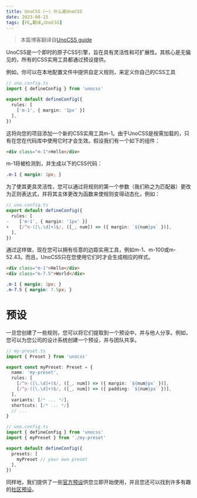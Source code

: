 ```yaml
---
title: UnoCSS（一）什么是UnoCSS
date: 2023-08-15
tags: [FE,翻译,UnoCSS]
---
```


> 本篇博客翻译自[UnoCSS guide](https://unocss.dev/guide/)


UnoCSS是一个即时的原子CSS引擎，旨在具有灵活性和可扩展性。其核心是无偏见的，所有的CSS实用工具都通过预设提供。

例如，你可以在本地配置文件中提供自定义规则，来定义你自己的CSS工具

```typescript
// uno.config.ts
import { defineConfig } from 'unocss'

export default defineConfig({
  rules: [
    ['m-1', { margin: '1px' }]
  ],
})
```

这将向您的项目添加一个新的CSS实用工具m-1。由于UnoCSS是按需加载的，只有在您在代码库中使用它时才会生效。假设我们有一个如下的组件：

```html
<div class="m-1">Hello</div>
```

m-1将被检测到，并生成以下的CSS代码：

```css
.m-1 { margin: 1px; }
```

为了使其更具灵活性，您可以通过将规则的第一个参数（我们称之为匹配器）更改为正则表达式，并将其主体更改为函数来使规则变得动态化，例如：

```typescript
// uno.config.ts
export default defineConfig({
  rules: [
-    ['m-1', { margin: '1px' }]
+    [/^m-([\.\d]+)$/, ([_, num]) => ({ margin: `${num}px` })],
  ],
})
```
通过这样做，现在您可以拥有任意的边距实用工具，例如m-1、m-100或m-52.43。而且，UnoCSS只在您使用它们时才会生成相应的样式。

```html
<div class="m-1">Hello</div>
<div class="m-7.5">World</div>
```

```css
.m-1 { margin: 1px; }
.m-7.5 { margin: 7.5px; }
```

# 预设
一旦您创建了一些规则，您可以将它们提取到一个预设中，并与他人分享。例如，您可以为您公司的设计系统创建一个预设，并与团队共享。

```typescript
// my-preset.ts
import { Preset } from 'unocss'

export const myPreset: Preset = {
  name: 'my-preset',
  rules: [
    [/^m-([\.\d]+)$/, ([_, num]) => ({ margin: `${num}px` })],
    [/^p-([\.\d]+)$/, ([_, num]) => ({ padding: `${num}px` })],
  ],
  variants: [/* ... */],
  shortcuts: [/* ... */]
  // ...
}
```

```typescript
// uno.config.ts
import { defineConfig } from 'unocss'
import { myPreset } from './my-preset'

export default defineConfig({
  presets: [
    myPreset // your own preset
  ],
})
```
同样地，我们提供了一些[官方预设](https://unocss.dev/presets/)供您立即开始使用，并且您还可以找到许多有趣的[社区预设](https://unocss.dev/presets/community)。
